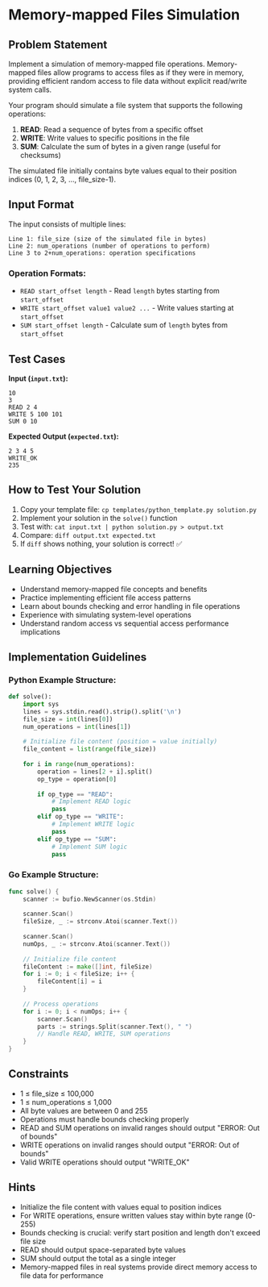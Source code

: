 # Memory-mapped Files Simulation

## Problem Statement

Implement a simulation of memory-mapped file operations. Memory-mapped files allow programs to access files as if they were in memory, providing efficient random access to file data without explicit read/write system calls.

Your program should simulate a file system that supports the following operations:
1. **READ**: Read a sequence of bytes from a specific offset
2. **WRITE**: Write values to specific positions in the file  
3. **SUM**: Calculate the sum of bytes in a given range (useful for checksums)

The simulated file initially contains byte values equal to their position indices (0, 1, 2, 3, ..., file_size-1).

## Input Format

The input consists of multiple lines:
```
Line 1: file_size (size of the simulated file in bytes)
Line 2: num_operations (number of operations to perform)
Line 3 to 2+num_operations: operation specifications
```

### Operation Formats:
- `READ start_offset length` - Read `length` bytes starting from `start_offset`
- `WRITE start_offset value1 value2 ...` - Write values starting at `start_offset`
- `SUM start_offset length` - Calculate sum of `length` bytes from `start_offset`

## Test Cases
**Input (`input.txt`):**
```
10
3
READ 2 4
WRITE 5 100 101
SUM 0 10
```

**Expected Output (`expected.txt`):**
```
2 3 4 5
WRITE_OK
235
```

## How to Test Your Solution
1. Copy your template file: `cp templates/python_template.py solution.py`
2. Implement your solution in the `solve()` function
3. Test with: `cat input.txt | python solution.py > output.txt`
4. Compare: `diff output.txt expected.txt`
5. If `diff` shows nothing, your solution is correct! ✅

## Learning Objectives
- Understand memory-mapped file concepts and benefits
- Practice implementing efficient file access patterns
- Learn about bounds checking and error handling in file operations
- Experience with simulating system-level operations
- Understand random access vs sequential access performance implications

## Implementation Guidelines
### Python Example Structure:
```python
def solve():
    import sys
    lines = sys.stdin.read().strip().split('\n')
    file_size = int(lines[0])
    num_operations = int(lines[1])
    
    # Initialize file content (position = value initially)
    file_content = list(range(file_size))
    
    for i in range(num_operations):
        operation = lines[2 + i].split()
        op_type = operation[0]
        
        if op_type == "READ":
            # Implement READ logic
            pass
        elif op_type == "WRITE":
            # Implement WRITE logic
            pass
        elif op_type == "SUM":
            # Implement SUM logic
            pass
```

### Go Example Structure:
```go
func solve() {
    scanner := bufio.NewScanner(os.Stdin)
    
    scanner.Scan()
    fileSize, _ := strconv.Atoi(scanner.Text())
    
    scanner.Scan()
    numOps, _ := strconv.Atoi(scanner.Text())
    
    // Initialize file content
    fileContent := make([]int, fileSize)
    for i := 0; i < fileSize; i++ {
        fileContent[i] = i
    }
    
    // Process operations
    for i := 0; i < numOps; i++ {
        scanner.Scan()
        parts := strings.Split(scanner.Text(), " ")
        // Handle READ, WRITE, SUM operations
    }
}
```

## Constraints
- 1 ≤ file_size ≤ 100,000
- 1 ≤ num_operations ≤ 1,000
- All byte values are between 0 and 255
- Operations must handle bounds checking properly
- READ and SUM operations on invalid ranges should output "ERROR: Out of bounds"
- WRITE operations on invalid ranges should output "ERROR: Out of bounds"
- Valid WRITE operations should output "WRITE_OK"

## Hints
- Initialize the file content with values equal to position indices
- For WRITE operations, ensure written values stay within byte range (0-255)
- Bounds checking is crucial: verify start position and length don't exceed file size
- READ should output space-separated byte values
- SUM should output the total as a single integer
- Memory-mapped files in real systems provide direct memory access to file data for performance
